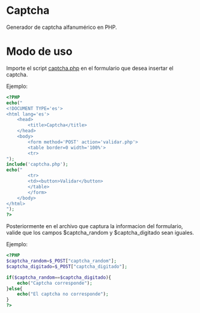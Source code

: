 # Captcha
Generador de captcha alfanumérico en PHP.

# Modo de uso
Importe el script [captcha.php](https://github.com/alecosa/captcha/blob/main/captcha.php) en el formulario que desea insertar el captcha.


Ejemplo:

```php
<?PHP
echo("
<!DOCUMENT TYPE='es'>
<html lang='es'>
    <head>
        <title>Captcha</title>
    </head>
    <body>
        <form method='POST' action='validar.php'>
        <table border=0 width='100%'>
        <tr>
");
include('captcha.php');
echo("
        <tr>
        <td><button>Validar</button>
        </table>
        </form>
    </body>
</html>
");
?>
```

Posteriormente en el archivo que captura la informacion del formulario, valide que los campos $captcha_random y $captcha_digitado sean iguales.

Ejemplo:

```php
<?PHP
$captcha_random=$_POST["captcha_random"];
$captcha_digitado=$_POST["captcha_digitado"];

if($captcha_random==$captcha_digitado){
    echo("Captcha corresponde");
}else{
    echo("El captcha no corresponde");
}
?>
```
